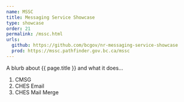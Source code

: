 ```yaml
---
name: MSSC
title: Messaging Service Showcase
type: showcase
order: 21
permalink: /mssc.html
urls:
  github: https://github.com/bcgov/nr-messaging-service-showcase
  prod: https://mssc.pathfinder.gov.bc.ca/mssc
---
```

<a id="{{ page.name }}"></a>
A blurb about {{ page.title }} and what it does...   
1. CMSG
1. CHES Email
1. CHES Mail Merge

